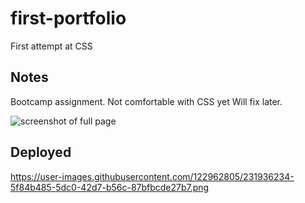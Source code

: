 # first-portfolio

First attempt at CSS

## Notes

Bootcamp assignment. 
Not comfortable with CSS yet 
Will fix later.

![screenshot of full page](/relative/path/to/screenshot.png)

## Deployed
https://user-images.githubusercontent.com/122962805/231936234-5f84b485-5dc0-42d7-b56c-87bfbcde27b7.png
